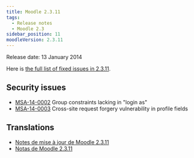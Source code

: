 ```yaml
---
title: Moodle 2.3.11
tags:
  - Release notes
  - Moodle 2.3
sidebar_position: 11
moodleVersion: 2.3.11
---
```


Release date: 13 January 2014

Here is [the full list of fixed issues in 2.3.11](https://moodle.atlassian.net/secure/IssueNavigator!executeAdvanced.jspa?jqlQuery=project+%3D+mdl+AND+resolution+%3D+fixed+AND+fixVersion+in+%28%222.3.11%22%29+ORDER+BY+priority+DESC&runQuery=true&clear=true).

## Security issues

- [MSA-14-0002](https://moodle.org/mod/forum/discuss.php?d=252415) Group constraints lacking in "login as"
- [MSA-14-0003](https://moodle.org/mod/forum/discuss.php?d=252416) Cross-site request forgery vulnerability in profile fields

## Translations

- [Notes de mise à jour de Moodle 2.3.11](https://docs.moodle.org/fr/Notes_de_mise_à_jour_de_Moodle_2.3.11)
- [Notas de Moodle 2.3.11](https://docs.moodle.org/es/Notas_de_Moodle_2.3.11)

